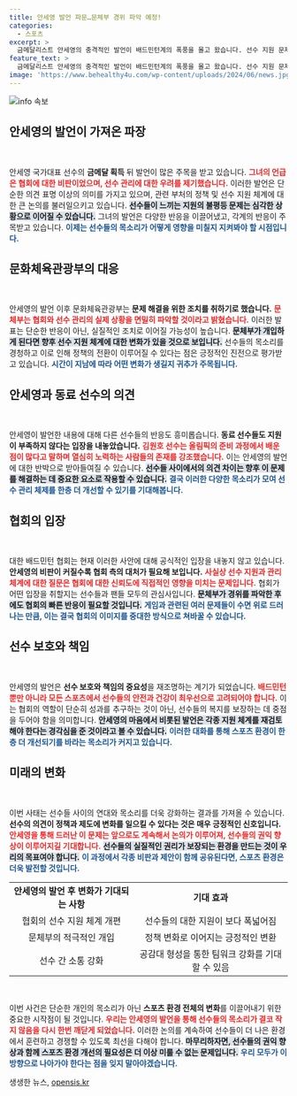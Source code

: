 ```yaml
---
title: 안세영 발언 파문…문체부 경위 파악 예정!
categories:
  - 스포츠
excerpt: >
  금메달리스트 안세영의 충격적인 발언이 배드민턴계의 폭풍을 몰고 왔습니다. 선수 지원 문제에 대한 비판이 협회와 문체부에 파문을 일으키며, 진실은 갈수록 주목받고 있습니다.
feature_text: >
  금메달리스트 안세영의 충격적인 발언이 배드민턴계의 폭풍을 몰고 왔습니다. 선수 지원 문제에 대한 비판이 협회와 문체부에 파문을 일으키며, 진실은 갈수록 주목받고 있습니다.
image: 'https://www.behealthy4u.com/wp-content/uploads/2024/06/news.jpg'
---
```


<p><img src="https://www.behealthy4u.com/wp-content/uploads/2024/06/news.jpg" alt="info 속보" /></p>

<h2 data-ke-size="size26">안세영의 발언이 가져온 파장</h2>

<p data-ke-size="size16">&nbsp;</p>

<p>안세영 국가대표 선수의 <b>금메달 획득</b> 뒤 발언이 많은 주목을 받고 있습니다. <b><span style="color: #ee2323;">그녀의 언급은 협회에 대한 비판이었으며, 선수 관리에 대한 우려를 제기했습니다.</span></b> 이러한 발언은 단순한 의견 표명 이상의 의미를 가지고 있으며, 관련 부처의 정책 및 선수 지원 체계에 대한 큰 논의를 불러일으키고 있습니다. <b><span style="background-color: #21538527;">선수들이 느끼는 지원의 불평등 문제는 심각한 상황으로 이어질 수 있습니다.</span></b> 그녀의 발언은 다양한 반응을 이끌어냈고, 각계의 반응이 주목받고 있습니다. <b><span style="color: #1a5490;">이제는 선수들의 목소리가 어떻게 영향을 미칠지 지켜봐야 할 시점입니다.</span></b></p>

<h2 data-ke-size="size26">문화체육관광부의 대응</h2>

<p data-ke-size="size16">&nbsp;</p>

<p>안세영의 발언 이후 문화체육관광부는 <b>문제 해결을 위한 조치를 취하기로 했습니다.</b> <b><span style="color: #ee2323;">문체부는 협회와 선수 관리의 실제 상황을 면밀히 파악할 것이라고 밝혔습니다.</span></b> 이러한 발표는 단순한 반응이 아닌, 실질적인 조치로 이어질 가능성이 높습니다. <b><span style="background-color: #21538527;">문체부가 개입하게 된다면 향후 선수 지원 체계에 대한 변화가 있을 것으로 보입니다.</span></b> 선수들의 목소리를 경청하고 이로 인해 정책의 전환이 이루어질 수 있다는 점은 긍정적인 진전으로 평가받고 있습니다. <b><span style="color: #1a5490;">시간이 지남에 따라 어떤 변화가 생길지 귀추가 주목됩니다.</span></b></p>

<h2 data-ke-size="size26">안세영과 동료 선수의 의견</h2>

<p data-ke-size="size16">&nbsp;</p>

<p>안세영이 발언한 내용에 대해 다른 선수들의 반응도 흥미롭습니다. <b>동료 선수들도 지원이 부족하지 않다는 입장을 내놓았습니다.</b> <b><span style="color: #ee2323;">김원호 선수는 올림픽의 준비 과정에서 배운 점이 많다고 말하며 열심히 노력하는 사람들의 존재를 강조했습니다.</span></b> 이는 안세영의 발언에 대한 반박으로 받아들여질 수 있습니다. <b><span style="background-color: #21538527;">선수들 사이에서의 의견 차이는 향후 이 문제를 해결하는 데 중요한 요소로 작용할 수 있습니다.</span></b> <b><span style="color: #1a5490;">결국 이러한 다양한 목소리가 모여 선수 관리 체제를 한층 더 개선할 수 있기를 기대해봅니다.</span></b></p>

<h2 data-ke-size="size26">협회의 입장</h2>

<p data-ke-size="size16">&nbsp;</p>

<p>대한 배드민턴 협회는 현재 이러한 사안에 대해 공식적인 입장을 내놓지 않고 있습니다. <b>안세영의 비판이 커질수록 협회 측의 대처가 필요해 보입니다.</b> <b><span style="color: #ee2323;">사실상 선수 지원과 관리 체계에 대한 질문은 협회에 대한 신뢰도에 직접적인 영향을 미치는 문제입니다.</span></b> 협회가 어떤 입장을 취할지는 선수들과 팬들 모두의 관심사입니다. <b><span style="background-color: #21538527;">문체부가 경위를 파악한 후에도 협회의 빠른 반응이 필요할 것입니다.</span></b> <b><span style="color: #1a5490;">게임과 관련된 여러 문제들이 수면 위로 드러나는 만큼, 이는 결국 협회의 이미지를 중대한 방식으로 쳐바꿀 수 있습니다.</span></b></p>

<h2 data-ke-size="size26">선수 보호와 책임</h2>

<p data-ke-size="size16">&nbsp;</p>

<p>안세영의 발언은 <b>선수 보호와 책임의 중요성</b>을 재조명하는 계기가 되었습니다. <b><span style="color: #ee2323;">배드민턴 뿐만 아니라 모든 스포츠에서 선수들의 안전과 건강이 최우선으로 고려되어야 합니다.</span></b> 이는 협회의 역할이 단순히 성과를 추구하는 것이 아닌, 선수들의 복지를 보장하는 데 중점을 두어야 함을 의미합니다. <b><span style="background-color: #21538527;">안세영의 마음에서 비롯된 발언은 각종 지원 체계를 재검토해야 한다는 경각심을 준 것이라고 볼 수 있습니다.</span></b> <b><span style="color: #1a5490;">이러한 대화를 통해 스포츠 환경이 한층 더 개선되기를 바라는 목소리가 커지고 있습니다.</span></b></p>

<h2 data-ke-size="size26">미래의 변화</h2>

<p data-ke-size="size16">&nbsp;</p>

<p>이번 사태는 선수들 사이의 연대와 목소리를 더욱 강화하는 결과를 가져올 수 있습니다. <b>선수의 의견이 정책과 제도에 변화를 일으킬 수 있다는 것은 매우 긍정적인 신호입니다.</b> <b><span style="color: #ee2323;">안세영을 통해 드러난 이 문제는 앞으로도 계속해서 논의가 이루어져, 선수들의 권익 향상이 이루어지길 기대합니다.</span></b> <b><span style="background-color: #21538527;">선수들의 실질적인 권리가 보장되는 환경을 만드는 것이 우리의 목표여야 합니다.</span></b> <b><span style="color: #1a5490;">이 과정에서 각종 비판과 제안이 함께 공유된다면, 스포츠 환경은 더욱 발전할 것입니다.</span></b> </p>

<table style="width: 100%; border-collapse: collapse;">
  <tr>
    <td style="text-align: center; height: 17px;"><b>안세영의 발언 후 변화가 기대되는 사항</b></td>
    <td style="text-align: center; height: 17px;"><b>기대 효과</b></td>
  </tr>
  <tr>
    <td style="text-align: center; height: 17px;">협회의 선수 지원 체계 개편</td>
    <td style="text-align: center; height: 17px;">선수들의 대한 지원이 보다 폭넓어짐</td>
  </tr>
  <tr>
    <td style="text-align: center; height: 17px;">문체부의 적극적인 개입</td>
    <td style="text-align: center; height: 17px;">정책 변화로 이어지는 긍정적인 변환</td>
  </tr>
  <tr>
    <td style="text-align: center; height: 17px;">선수 간 소통 강화</td>
    <td style="text-align: center; height: 17px;">공감대 형성을 통한 팀워크 강화를 기대할 수 있음</td>
  </tr>
</table>

<p data-ke-size="size16">&nbsp;</p> 

<p>이번 사건은 단순한 개인의 목소리가 아닌 <b>스포츠 환경 전체의 변화</b>를 이끌어내기 위한 중요한 시작점이 될 것입니다. <b><span style="color: #ee2323;">우리는 안세영의 발언을 통해 선수들의 목소리가 결코 작지 않음을 다시 한번 깨닫게 되었습니다.</span></b> 이러한 논의를 계속하여 선수들이 더 나은 환경에서 훈련하고 경쟁할 수 있도록 최선을 다해야 합니다. <b><span style="background-color: #21538527;">마무리하자면, 선수들의 권익 향상과 함께 스포츠 환경 개선의 필요성은 더 이상 미룰 수 없는 문제입니다.</span></b> <b><span style="color: #1a5490;">우리 모두가 이 방향으로 나아가야 한다는 점을 잊지 말아야겠습니다.</span></b></p>
생생한 뉴스, <a href="https://opensis.kr" rel="dofollow">opensis.kr</a>


